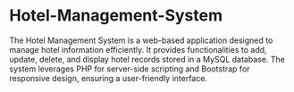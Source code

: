 # Hotel-Management-System
The Hotel Management System is a web-based application designed to manage hotel information efficiently. It provides functionalities to add, update, delete, and display hotel records stored in a MySQL database. The system leverages PHP for server-side scripting and Bootstrap for responsive design, ensuring a user-friendly interface.
